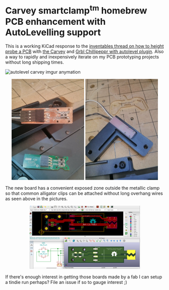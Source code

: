Carvey smartclamp<sup>tm</sup> homebrew PCB enhancement with AutoLevelling support
=====

This is a working KiCad response to the [inventables thread on how to height probe a PCB](https://discuss.inventables.com/t/height-probing-a-pcb-on-carvey/21139/10) with [the Carvey](https://www.inventables.com/technologies/Carvey) and [Grbl Chillipeppr with autolevel plugin](http://chilipeppr.com/jpadie). Also a way to rapidly and inexpensively iterate on my PCB prototyping projects without long shipping times.

![autolevel carvey imgur anymation](http://i.imgur.com/lBYqpH7)

<p style="text-align: center;">
    <img src='img/carvey_smartclamp_mounted.jpg' height=320 width=230/>
    <img src='img/autolevelling_pcb.jpg' height=320 width=230/>
</p>

The new board has a convenient exposed zone outside the metallic clamp so that common alligator clips can be attached without long overhang wires as seen above in the pictures.

<p style="text-align: center;">
<img src='img/kicad_screenshot.png' height=200/></p>

If there's enough interest in getting those boards made by a fab I can setup a tindie run perhaps? File an issue if so to gauge interest ;)
